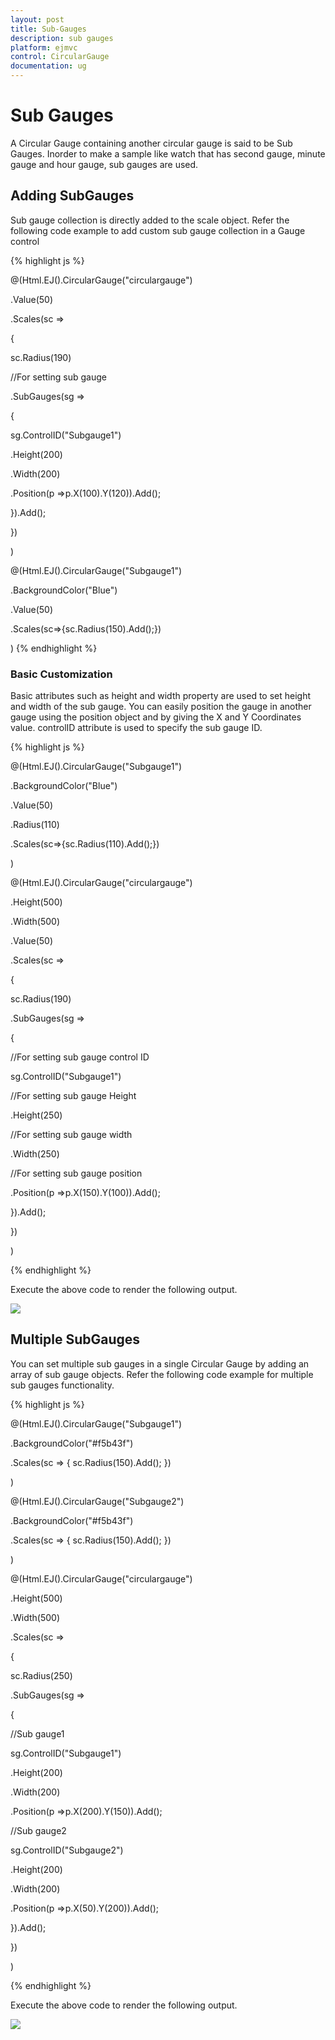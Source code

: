 ```yaml
---
layout: post
title: Sub-Gauges
description: sub gauges
platform: ejmvc
control: CircularGauge
documentation: ug
---
```


# Sub Gauges

A Circular Gauge containing another circular gauge is said to be Sub Gauges. Inorder to make  a sample like watch that has second gauge, minute gauge and hour gauge, sub gauges are used.

## Adding SubGauges

Sub gauge collection is directly added to the scale object. Refer the following code example to add custom sub gauge collection in a Gauge control

{% highlight js %}

@(Html.EJ().CircularGauge("circulargauge")

.Value(50)

.Scales(sc =>

{

sc.Radius(190)

//For setting sub gauge

.SubGauges(sg =>

{

sg.ControlID("Subgauge1")

.Height(200)

.Width(200)

.Position(p =>p.X(100).Y(120)).Add();

}).Add();

})

)

@(Html.EJ().CircularGauge("Subgauge1")

.BackgroundColor("Blue")

.Value(50)

.Scales(sc=>{sc.Radius(150).Add();})

)
{% endhighlight  %}

### Basic Customization

Basic attributes such as height and width property are used to set height and width of the sub gauge. You can easily position the gauge in another gauge using the position object and by giving the X and Y Coordinates value. controlID attribute is used to specify the sub gauge ID.

{% highlight js %}


@(Html.EJ().CircularGauge("Subgauge1")

.BackgroundColor("Blue")

.Value(50)

.Radius(110)

.Scales(sc=>{sc.Radius(110).Add();})

)


@(Html.EJ().CircularGauge("circulargauge")

.Height(500)

.Width(500)

.Value(50)

.Scales(sc =>

{

sc.Radius(190)

.SubGauges(sg =>

{

//For setting sub gauge control ID

sg.ControlID("Subgauge1")

//For setting sub gauge Height

.Height(250)

//For setting sub gauge width

.Width(250)

//For setting sub gauge position

.Position(p =>p.X(150).Y(100)).Add();

}).Add();

})

)

{% endhighlight  %}

Execute the above code to render the following output.

![](Sub-Gauges_images/Sub-Gauges_img1.png)





## Multiple SubGauges

You can set multiple sub gauges in a single Circular Gauge by adding an array of sub gauge objects. Refer the following code example for multiple sub gauges functionality.

{% highlight js %}


@(Html.EJ().CircularGauge("Subgauge1")

.BackgroundColor("#f5b43f")

.Scales(sc => { sc.Radius(150).Add(); })

)

@(Html.EJ().CircularGauge("Subgauge2")

.BackgroundColor("#f5b43f")

.Scales(sc => { sc.Radius(150).Add(); })

)

@(Html.EJ().CircularGauge("circulargauge")

.Height(500)

.Width(500)

.Scales(sc =>

{

sc.Radius(250)

.SubGauges(sg =>

{

//Sub gauge1

sg.ControlID("Subgauge1")

.Height(200)

.Width(200)

.Position(p =>p.X(200).Y(150)).Add();

//Sub gauge2

sg.ControlID("Subgauge2")

.Height(200)

.Width(200)

.Position(p =>p.X(50).Y(200)).Add();

}).Add();

})

)


{% endhighlight %}


Execute the above code to render the following output.

![](Sub-Gauges_images/Sub-Gauges_img2.png)





